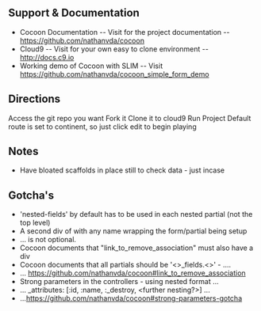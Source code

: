 

## Support & Documentation

- Cocoon Documentation -- Visit for the project documentation -- https://github.com/nathanvda/cocoon 
- Cloud9 -- Visit for your own easy to clone environment -- http://docs.c9.io 
- Working demo of Cocoon with SLIM -- Visit https://github.com/nathanvda/cocoon_simple_form_demo

## Directions

Access the git repo you want
Fork it
Clone it to cloud9
Run Project
Default route is set to continent, so just click edit to begin playing

## Notes

- Have bloated scaffolds in place still to check data - just incase

## Gotcha's 

- 'nested-fields' by default has to be used in each nested partial (not the top level)
- A second div of with any name wrapping the form/partial being setup 
- ... is not optional.
- Cocoon documents that "link_to_remove_association" must also have a div 
- Cocoon documents that all partials should be  '<>_fields.<>' - ....
- ... https://github.com/nathanvda/cocoon#link_to_remove_association
- Strong parameters in the controllers - using nested format ...
- ... <modelname>_attributes: [:id, :name, :_destroy, <further nesting?>] ...
- ...https://github.com/nathanvda/cocoon#strong-parameters-gotcha